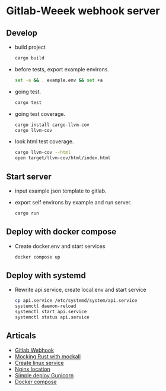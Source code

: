 # Gitlab-Weeek webhook server

## Develop

- build project

  ```bash
  cargo build
  ```

- before tests, export example environs.

  ```bash
  set -a && . example.env && set +a
  ```

- going test.

  ```bash
  cargo test
  ```

- going test coverage.

  ```bash
  cargo install cargo-llvm-cov
  cargo llvm-cov
  ```

- look html test coverage.

  ```bash
  cargo llvm-cov --html
  open target/llvm-cov/html/index.html
  ```

## Start server

- input example json template to gitlab.
- export self environs by example and run server.

  ```bash
  cargo run
  ```

## Deploy with docker compose

- Create docker.env and start services

  ```bash
  docker compose up
  ```

## Deploy with systemd

- Rewrite api.service, create local.env and start service

  ```bash
  cp api.service /etc/systemd/system/api.service
  systemctl daemon-reload
  systemctl start api.service
  systemctl status api.service

  ```

## Articals

- [Gitlab Webhook](https://docs.gitlab.com/ee/user/project/integrations/webhooks.html)
- [Mocking Rust with mockall](https://blog.logrocket.com/mocking-rust-mockall-alternatives/)
- [Create linux service](https://www.shubhamdipt.com/blog/how-to-create-a-systemd-service-in-linux/)
- [Nginx location](https://server-gu.ru/nginx-location/)
- [Simple deploy Gunicorn](https://docs.gunicorn.org/en/latest/deploy.html)
- [Docker compose](https://docs.docker.com/reference/compose-file/)
